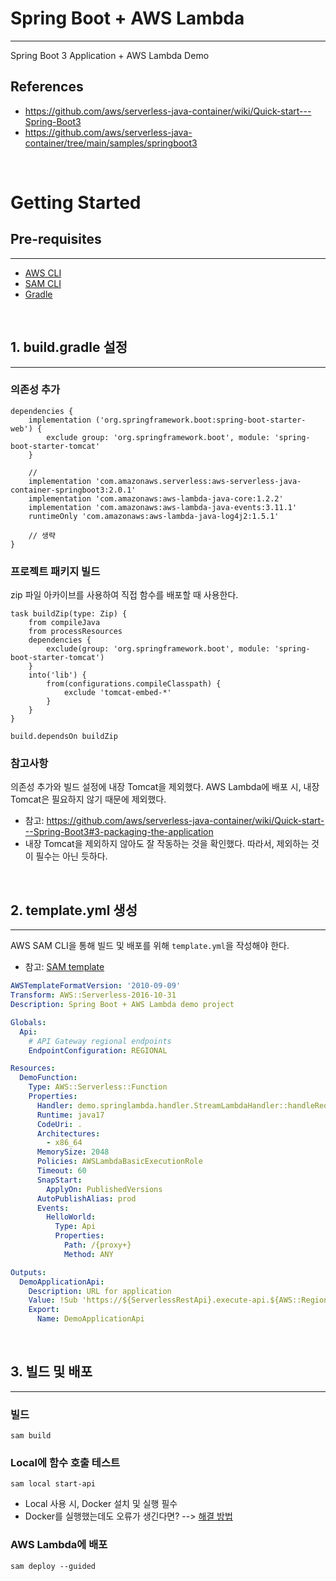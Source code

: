 # Spring Boot + AWS Lambda
___
Spring Boot 3 Application + AWS Lambda Demo

## References
* https://github.com/aws/serverless-java-container/wiki/Quick-start---Spring-Boot3
* https://github.com/aws/serverless-java-container/tree/main/samples/springboot3

<br>

# Getting Started

## Pre-requisites
___

* [AWS CLI](https://docs.aws.amazon.com/cli/latest/userguide/getting-started-install.html)
* [SAM CLI](https://docs.aws.amazon.com/serverless-application-model/latest/developerguide/install-sam-cli.html)
* [Gradle](https://gradle.org/)

<br>

## 1. build.gradle 설정
___

### 의존성 추가

```
dependencies {
    implementation ('org.springframework.boot:spring-boot-starter-web') {
        exclude group: 'org.springframework.boot', module: 'spring-boot-starter-tomcat'
    }
    
    // 
    implementation 'com.amazonaws.serverless:aws-serverless-java-container-springboot3:2.0.1'
    implementation 'com.amazonaws:aws-lambda-java-core:1.2.2'
    implementation 'com.amazonaws:aws-lambda-java-events:3.11.1'
    runtimeOnly 'com.amazonaws:aws-lambda-java-log4j2:1.5.1'
    
    // 생략
}
```

### 프로젝트 패키지 빌드
zip 파일 아카이브를 사용하여 직접 함수를 배포할 때 사용한다.


```
task buildZip(type: Zip) {
    from compileJava
    from processResources
    dependencies {
        exclude(group: 'org.springframework.boot', module: 'spring-boot-starter-tomcat')
    }
    into('lib') {
        from(configurations.compileClasspath) {
            exclude 'tomcat-embed-*'
        }
    }
}

build.dependsOn buildZip
```

### 참고사항
의존성 추가와 빌드 설정에 내장 Tomcat을 제외했다. AWS Lambda에 배포 시, 내장 Tomcat은 필요하지 않기 때문에 제외했다.
* 참고: https://github.com/aws/serverless-java-container/wiki/Quick-start---Spring-Boot3#3-packaging-the-application
* 내장 Tomcat을 제외하지 않아도 잘 작동하는 것을 확인했다. 따라서, 제외하는 것이 필수는 아닌 듯하다.

<br>

## 2. template.yml 생성
___

AWS SAM CLI을 통해 빌드 및 배포를 위해 `template.yml`을 작성해야 한다.
* 참고: [SAM template](https://github.com/aws/serverless-application-model)


```yaml
AWSTemplateFormatVersion: '2010-09-09'
Transform: AWS::Serverless-2016-10-31
Description: Spring Boot + AWS Lambda demo project

Globals:
  Api:
    # API Gateway regional endpoints
    EndpointConfiguration: REGIONAL

Resources:
  DemoFunction:
    Type: AWS::Serverless::Function
    Properties:
      Handler: demo.springlambda.handler.StreamLambdaHandler::handleRequest
      Runtime: java17
      CodeUri: .
      Architectures:
        - x86_64
      MemorySize: 2048
      Policies: AWSLambdaBasicExecutionRole
      Timeout: 60
      SnapStart:
        ApplyOn: PublishedVersions
      AutoPublishAlias: prod
      Events:
        HelloWorld:
          Type: Api
          Properties:
            Path: /{proxy+}
            Method: ANY

Outputs:
  DemoApplicationApi:
    Description: URL for application
    Value: !Sub 'https://${ServerlessRestApi}.execute-api.${AWS::Region}.amazonaws.com'
    Export:
      Name: DemoApplicationApi
```

<br>

## 3. 빌드 및 배포
___

### 빌드
```
sam build
```

### Local에 함수 호출 테스트
```
sam local start-api
```
* Local 사용 시, Docker 설치 및 실행 필수
* Docker를 실행했는데도 오류가 생긴다면? --> [해결 방법](https://github.com/aws/aws-sam-cli/issues/5646)

### AWS Lambda에 배포
```
sam deploy --guided
```
